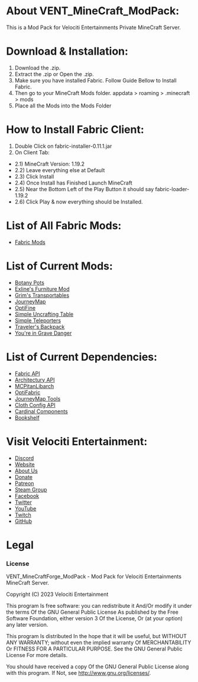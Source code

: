 # About VENT_MineCraft_ModPack:
This is a Mod Pack for Velociti Entertainments Private MineCraft Server.

# Download & Installation:
1) Download the .zip.
2) Extract the .zip or Open the .zip.
3) Make sure you have installed Fabric. Follow Guide Bellow to Install Fabric.
4) Then go to your MineCraft Mods folder. appdata > roaming > .minecraft > mods 
5) Place all the Mods into the Mods Folder

# How to Install Fabric Client:
1) Double Click on fabric-installer-0.11.1.jar
2) On Client Tab:
- 2.1) MineCraft Version: 1.19.2
- 2.2) Leave everything else at Default
- 2.3) Click Install
- 2.4) Once Install has Finished Launch MineCraft
- 2.5) Near the Bottom Left of the Play Button it should say fabric-loader-1.19.2
- 2.6) Click Play & now everything should be Installed.

# List of All Fabric Mods:
* [Fabric Mods]( https://gist.github.com/John-Paul-R/6819feb2f2f794df06ae678878cddaf3 )

# List of Current Mods:
* [Botany Pots]( https://www.curseforge.com/minecraft/mc-mods/botany-pots )
* [Exline's Furniture Mod]( https://www.curseforge.com/minecraft/mc-mods/exlines-furniture )
* [Grim's Transportables]( https://www.curseforge.com/minecraft/mc-mods/grims-transportables )
* [JourneyMap]( https://www.curseforge.com/minecraft/mc-mods/journeymap )
* [OptiFine]( https://optifine.net/downloads )
* [Simple Uncrafting Table]( https://www.curseforge.com/minecraft/mc-mods/simple-uncrafting-table-fabric )
* [Simple Teleporters]( https://www.curseforge.com/minecraft/mc-mods/simple-teleporters-fabric )
* [Traveler's Backpack]( https://www.curseforge.com/minecraft/mc-mods/travelers-backpack-fabric )
* [You're in Grave Danger]( https://www.curseforge.com/minecraft/mc-mods/youre-in-grave-danger )

# List of Current Dependencies:
* [Fabric API]( https://www.curseforge.com/minecraft/mc-mods/fabric-api )
* [Architectury API]( https://www.curseforge.com/minecraft/mc-mods/architectury-api )
* [MCPitanLibarch]( https://www.curseforge.com/minecraft/mc-mods/mcpitanlibarch )
* [OptiFabric]( https://www.curseforge.com/minecraft/mc-mods/optifabric )
* [JourneyMap Tools]( https://www.curseforge.com/minecraft/mc-mods/journeymap-tools )
* [Cloth Config API]( https://www.curseforge.com/minecraft/mc-mods/cloth-config )
* [Cardinal Components]( https://www.curseforge.com/minecraft/mc-mods/cardinal-components )
* [Bookshelf]( https://www.curseforge.com/minecraft/mc-mods/bookshelf )

# Visit Velociti Entertainment:
* [Discord]( https://discord.velocitientertainment.com )
* [Website]( https://velocitientertainment.com )
* [About Us]( https://velocitientertainment.com/pc-gaming )
* [Donate]( https://velocitientertainment.com/donations )
* [Patreon]( https://www.patreon.com/VelocitiEntertainment?fan_landing=true )
* [Steam Group]( https://steamcommunity.com/groups/velocitientertainment )
* [Facebook]( https://facebook.com/VelocitiEntertainment )
* [Twitter]( https://twitter.com/VelocitiEnt )
* [YouTube]( https://youtube.com/user/HumanTree92 )
* [Twitch]( https://twitch.tv/humantree92 )
* [GitHub]( https://github.com/HumanTree92 )

# Legal
### License
VENT_MineCraftForge_ModPack - Mod Pack for Velociti Entertainments MineCraft Server.

Copyright (C) 2023 Velociti Entertainment

This program Is free software: you can redistribute it And/Or modify it under the terms Of the GNU General Public License As published by the Free Software Foundation, either version 3 Of the License, Or (at your option) any later version.

This program Is distributed In the hope that it will be useful, but WITHOUT ANY WARRANTY; without even the implied warranty Of MERCHANTABILITY Or FITNESS FOR A PARTICULAR PURPOSE. See the GNU General Public License For more details.

You should have received a copy Of the GNU General Public License along with this program. If Not, see http://www.gnu.org/licenses/.
